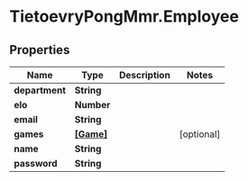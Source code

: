 # TietoevryPongMmr.Employee

## Properties
Name | Type | Description | Notes
------------ | ------------- | ------------- | -------------
**department** | **String** |  | 
**elo** | **Number** |  | 
**email** | **String** |  | 
**games** | [**[Game]**](Game.md) |  | [optional] 
**name** | **String** |  | 
**password** | **String** |  | 
